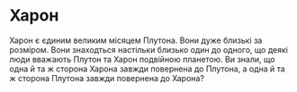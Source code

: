 # Харон

Харон є єдиним великим місяцем Плутона. Вони дуже близькі за розміром. Вони
знаходться настільки близько один до одного, що деякі люди вважають Плутон та
Харон подвійною планетою. Ви знали, що одна й та ж сторона Харона завжди
повернена до Плутона, а одна й та ж сторона Плутона завжди повернена до Харона?
